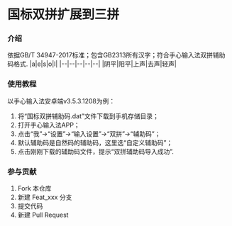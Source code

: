 # 国标双拼扩展到三拼

### 介绍
依据GB/T 34947-2017标准；包含GB2313所有汉字；符合手心输入法双拼辅助码格式.
|a|e|s|o|l|
|--|--|--|--|--|
|阴平|阳平|上声|去声|轻声|

### 使用教程

以手心输入法安卓端v3.5.3.1208为例：
1.  将“国标双拼辅助码.dat”文件下载到手机存储目录；
2.  打开手心输入法APP；
3.  点击“我”->“设置”->“输入设置”->“双拼”->“辅助码”；
4.  默认辅助码是自然码的辅助码，这里选“自定义辅助码”；
5.  点击刚刚下载的辅助码文件，提示“双拼辅助码导入成功”.

### 参与贡献

1.  Fork 本仓库
2.  新建 Feat_xxx 分支
3.  提交代码
4.  新建 Pull Request